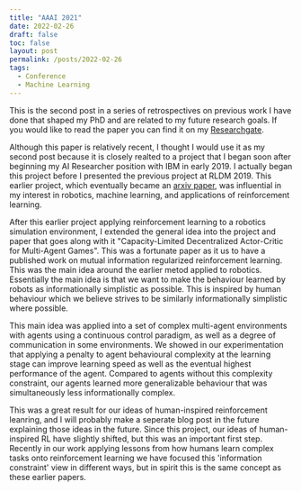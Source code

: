 ```yaml
---
title: "AAAI 2021"
date: 2022-02-26
draft: false
toc: false
layout: post
permalink: /posts/2022-02-26
tags:
  - Conference
  - Machine Learning
---
```


This is the second post in a series of retrospectives on previous work I have done that shaped my PhD and are related to my future research goals. If you would like to read the paper you can find it on my [Researchgate](https://www.researchgate.net/publication/354551984_Capacity-Limited_Decentralized_Actor-Critic_for_Multi-Agent_Games). 

Although this paper is relatively recent, I thought I would use it as my second post because it is closely realted to a project that I began soon after beginning my AI Researcher position with IBM in early 2019. I actually began this project before I presented the previous project at RLDM 2019. This earlier project, which eventually became an [arxiv paper](https://www.researchgate.net/publication/349345269_Consolidation_via_Policy_Information_Regularization_in_Deep_RL_for_Multi-Agent_Games), was influential in my interest in robotics, machine learning, and applications of reinforcement learning. 

After this earlier project applying reinforcement learning to a robotics simulation environment, I extended the general idea into the project and paper that goes along with it "Capacity-Limited Decentralized Actor-Critic for Multi-Agent Games". This was a fortunate paper as it us to have a published work on mutual information regularized reinforcement learning. This was the main idea around the earlier metod applied to robotics. Essentially the main idea is that we want to make the behaviour learned by robots as informationally simplistic as possible. This is inspired by human behaviour which we believe strives to be similarly informationally simplistic where possible. 

This main idea was applied into a set of complex multi-agent environments with agents using a continuous control paradigm, as well as a degree of communication in some environments. We showed in our experimentation that applying a penalty to agent behavioural complexity at the learning stage can improve learning speed as well as the eventual highest performance of the agent. Compared to agents without this complexity constraint, our agents learned more generalizable behaviour that was simultaneously less informationally complex. 

This was a great result for our ideas of human-inspired reinforcement leanring, and I will probably make a seperate blog post in the future explaining those ideas in the future. Since this project, our ideas of human-inspired RL have slightly shifted, but this was an important first step. Recently in our work applying lessons from how humans learn complex tasks onto reinforcement learning we have focused this 'information constraint' view in different ways, but in spirit this is the same concept as these earlier papers. 